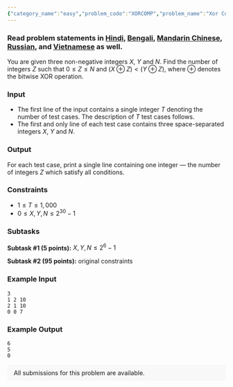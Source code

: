 ```yaml
---
{"category_name":"easy","problem_code":"XORCOMP","problem_name":"Xor Compare","problemComponents":{"constraints":"","constraintsState":false,"subtasks":"","subtasksState":false,"inputFormat":"","inputFormatState":false,"outputFormat":"","outputFormatState":false,"sampleTestCases":{"0":{"id":1,"input":"3\r\n1 2 10\r\n2 1 10\r\n0 0 7","output":"6\r\n5\r\n0","explanation":"","isDeleted":false}}},"video_editorial_url":"https://youtu.be/Omh_nPbKV1I","languages_supported":{"0":"CPP14","1":"C","2":"JAVA","3":"PYTH 3.6","4":"CPP17","5":"PYTH","6":"PYP3","7":"CS2","8":"ADA","9":"PYPY","10":"TEXT","11":"PAS fpc","12":"NODEJS","13":"RUBY","14":"PHP","15":"GO","16":"HASK","17":"TCL","18":"PERL","19":"SCALA","20":"LUA","21":"kotlin","22":"BASH","23":"JS","24":"LISP sbcl","25":"rust","26":"PAS gpc","27":"BF","28":"CLOJ","29":"R","30":"D","31":"CAML","32":"FORT","33":"ASM","34":"swift","35":"FS","36":"WSPC","37":"LISP clisp","38":"SQL","39":"SCM guile","40":"PERL6","41":"ERL","42":"CLPS","43":"ICK","44":"NICE","45":"PRLG","46":"ICON","47":"COB","48":"SCM chicken","49":"PIKE","50":"SCM qobi","51":"ST","52":"SQLQ","53":"NEM"},"max_timelimit":1,"source_sizelimit":50000,"problem_author":"ildar_adm","problem_tester":"","date_added":"27-11-2020","tags":{"0":"bitwise","1":"easy","2":"ildar_adm","3":"ltime90"},"problem_difficulty_level":"Easy","best_tag":"Bitwise Operation","editorial_url":"https://discuss.codechef.com/problems/XORCOMP","time":{"view_start_date":1104528600,"submit_start_date":1104528600,"visible_start_date":1104528600,"end_date":1735669800},"is_direct_submittable":false,"problemDiscussURL":"https://discuss.codechef.com/search?q=XORCOMP","is_proctored":false,"visitedContests":{},"layout":"problem"}
---
```

### Read problem statements in [Hindi](https://www.codechef.com/download/translated/LTIME90/hindi/XORCOMP.pdf), [Bengali](https://www.codechef.com/download/translated/LTIME90/bengali/XORCOMP.pdf), [Mandarin Chinese](https://www.codechef.com/download/translated/LTIME90/mandarin/XORCOMP.pdf), [Russian](https://www.codechef.com/download/translated/LTIME90/russian/XORCOMP.pdf), and [Vietnamese](https://www.codechef.com/download/translated/LTIME90/vietnamese/XORCOMP.pdf) as well.

You are given three non-negative integers $X$, $Y$ and $N$. Find the number of integers $Z$ such that $0 \le Z \le N$ and $(X \oplus Z) \lt (Y \oplus Z)$, where $\oplus$ denotes the bitwise XOR operation.

### Input
- The first line of the input contains a single integer $T$ denoting the number of test cases. The description of $T$ test cases follows.
- The first and only line of each test case contains three space-separated integers $X$, $Y$ and $N$.

### Output
For each test case, print a single line containing one integer ― the number of integers $Z$ which satisfy all conditions.

### Constraints
- $1 \le T \le 1,000$
- $0 \le X, Y, N \le 2^{30} - 1$

### Subtasks
**Subtask #1 (5 points):** $X, Y, N \le 2^6 - 1$

**Subtask #2 (95 points):** original constraints

### Example Input
```
3
1 2 10
2 1 10
0 0 7
```

### Example Output
```
6
5
0
```

<aside style='background: #f8f8f8;padding: 10px 15px;'><div>All submissions for this problem are available.</div></aside>